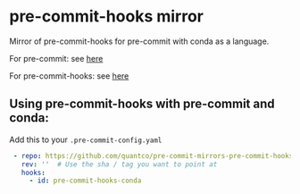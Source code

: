 # pre-commit-hooks mirror

Mirror of pre-commit-hooks for pre-commit with conda as a language.

For pre-commit: see [here](https://github.com/pre-commit/pre-commit)

For pre-commit-hooks: see [here](https://github.com/pre-commit/pre-commit-hooks)

## Using pre-commit-hooks with pre-commit and conda:

Add this to your `.pre-commit-config.yaml`

```yaml
 - repo: https://github.com/quantco/pre-commit-mirrors-pre-commit-hooks
   rev: ''  # Use the sha / tag you want to point at
   hooks:
     - id: pre-commit-hooks-conda
```
